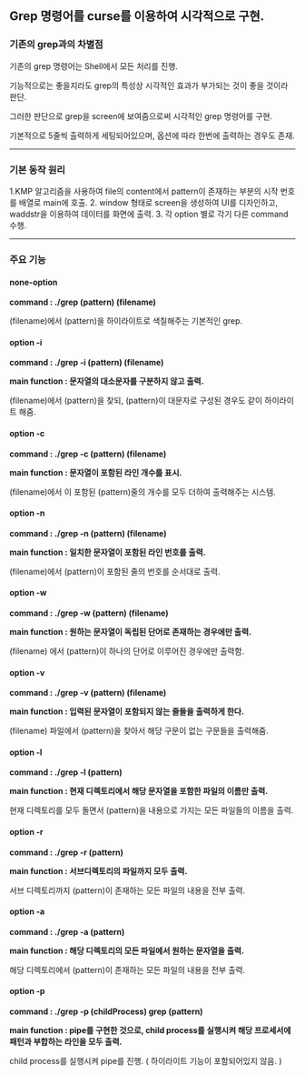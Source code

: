 ## Grep 명령어를 curse를 이용하여 시각적으로 구현.


### 기존의 grep과의 차별점

기존의 grep 명령어는 Shell에서 모든 처리를 진행.

기능적으로는 좋을지라도 grep의 특성상 시각적인 효과가 부가되는 것이 좋을 것이라 판단.

그러한 판단으로 grep을 screen에 보여줌으로써 시각적인 grep 명령어를 구현.

기본적으로 5줄씩 출력하게 세팅되어있으며, 옵션에 따라 한번에 출력하는 경우도 존재.

------

### 기본 동작 원리

1.KMP 알고리즘을 사용하여 file의 content에서 pattern이 존재하는 부분의 시작 번호를 배열로 main에 호출.
2. window 형태로 screen을 생성하여 UI를 디자인하고, waddstr을 이용하여 데이터를 화면에 출력.
3. 각 option 별로 각기 다른 command 수행.


------

### 주요 기능

#### none-option

__command : ./grep (pattern) (filename)__

(filename)에서 (pattern)을 하이라이트로 색칠해주는 기본적인 grep.


#### option -i

__command : ./grep -i (pattern) (filename)__

__main function : 문자열의 대소문자를 구분하지 않고 출력.__

(filename)에서 (pattern)을 찾되, (pattern)이 대문자로 구성된 경우도 같이 하이라이트 해줌.


#### option -c

__command : ./grep -c (pattern) (filename)__

__main function : 문자열이 포함된 라인 개수를 표시.__

(filename)에서 이 포함된 (pattern)줄의 개수를 모두 더하여 출력해주는 시스템.


#### option -n

__command : ./grep -n (pattern) (filename)__

__main function : 일치한 문자열이 포함된 라인 번호를 출력.__

(filename)에서 (pattern)이 포함된 줄의 번호를 순서대로 출력.


#### option -w

__command : ./grep -w (pattern) (filename)__

__main function : 원하는 문자열이 독립된 단어로 존재하는 경우에만 출력.__

(filename) 에서 (pattern)이 하나의 단어로 이루어진 경우에만 출력함.


#### option -v

__command : ./grep -v (pattern) (filename)__

__main function : 입력된 문자열이 포함되지 않는 줄들을 출력하게 한다.__

(filename) 파일에서 (pattern)을 찾아서 해당 구문이 없는 구문들을 출력해줌.


#### option -l

__command : ./grep -l (pattern)__

__main function : 현재 디렉토리에서 해당 문자열을 포함한 파일의 이름만 출력.__

현재 디렉토리를 모두 돌면서 (pattern)을 내용으로 가지는 모든 파일들의 이름을 출력.


#### option -r

__command : ./grep -r (pattern)__

__main function : 서브디렉토리의 파일까지 모두 출력.__

서브 디렉토리까지 (pattern)이 존재하는 모든 파일의 내용을 전부 출력.


#### option -a

__command : ./grep -a (pattern)__

__main function : 해당 디렉토리의 모든 파일에서 원하는 문자열을 출력.__

해당 디렉토리에서 (pattern)이 존재하는 모든 파일의 내용을 전부 출력.


#### option -p

__command : ./grep -p (childProcess) grep (pattern)__

__main function : pipe를 구현한 것으로, child process를 실행시켜 해당 프로세서에 패턴과 부합하는 라인을 모두 출력.__

child process를 실행시켜 pipe를 진행. ( 하이라이트 기능이 포함되어있지 않음. )
